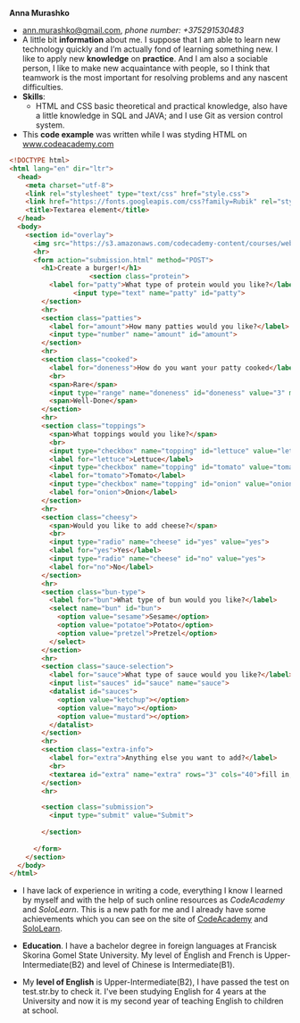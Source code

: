 __Anna Murashko__
* ann.murashko@gmail.com, _phone number: +375291530483_
* A little bit __information__ about me. I suppose that I am able to learn new technology quickly and I’m actually fond of learning something new. I like to apply new __knowledge__ on __practice__. And I am also a sociable person, I like to make new acquaintance with people, so I think that teamwork is the most important for resolving problems and any nascent difficulties.
* __Skills__: 
  - HTML and CSS basic theoretical and practical knowledge, also have a little knowledge in SQL and JAVA; and I use Git as version control system.
* This __code example__ was written while I was styding HTML on www.codeacademy.com 
```html
<!DOCTYPE html>
<html lang="en" dir="ltr">
  <head>
    <meta charset="utf-8">
    <link rel="stylesheet" type="text/css" href="style.css">
    <link href="https://fonts.googleapis.com/css?family=Rubik" rel="stylesheet">
    <title>Textarea element</title>
  </head>
  <body>
    <section id="overlay">
      <img src="https://s3.amazonaws.com/codecademy-content/courses/web-101/unit-6/htmlcss1-img_burger-logo.svg" alt="Davie's Burgers Logo" id="logo">
      <hr>
      <form action="submission.html" method="POST">
        <h1>Create a burger!</h1>
					<section class="protein">
          <label for="patty">What type of protein would you like?</label>
    			<input type="text" name="patty" id="patty">
        </section>
        <hr>
        <section class="patties">
          <label for="amount">How many patties would you like?</label>
          <input type="number" name="amount" id="amount">
        </section>
        <hr>
        <section class="cooked">
          <label for="doneness">How do you want your patty cooked</label>
          <br>
          <span>Rare</span>
          <input type="range" name="doneness" id="doneness" value="3" min="1" max="5">
          <span>Well-Done</span>
        </section>
        <hr>
        <section class="toppings">
          <span>What toppings would you like?</span>
          <br>
          <input type="checkbox" name="topping" id="lettuce" value="lettuce">
          <label for="lettuce">Lettuce</label>
          <input type="checkbox" name="topping" id="tomato" value="tomato">
          <label for="tomato">Tomato</label>
          <input type="checkbox" name="topping" id="onion" value="onion">
          <label for="onion">Onion</label>
        </section>
        <hr>
        <section class="cheesy">
          <span>Would you like to add cheese?</span>
          <br>
          <input type="radio" name="cheese" id="yes" value="yes">
          <label for="yes">Yes</label>
          <input type="radio" name="cheese" id="no" value="yes">
          <label for="no">No</label>
        </section>
        <hr>
        <section class="bun-type">
          <label for="bun">What type of bun would you like?</label>
          <select name="bun" id="bun">
            <option value="sesame">Sesame</option>
            <option value="potatoe">Potato</option>
            <option value="pretzel">Pretzel</option>
          </select>
        </section>
        <hr>
        <section class="sauce-selection">
          <label for="sauce">What type of sauce would you like?</label>
          <input list="sauces" id="sauce" name="sauce">
          <datalist id="sauces">
            <option value="ketchup"></option>
            <option value="mayo"></option>
            <option value="mustard"></option>
          </datalist>
        </section>
        <hr>
        <section class="extra-info">
          <label for="extra">Anything else you want to add?</label>
          <br>
          <textarea id="extra" name="extra" rows="3" cols="40">fill in, dude</textarea>
        </section>
        <hr>

        <section class="submission">
          <input type="submit" value="Submit">
          
        </section>
        
      </form>
    </section>
  </body>
</html>
```

* I have lack of experience in writing a code, everything I know I learned by myself and with the help of such online resources as _CodeAcademy_ and _SoloLearn_. This is a new path for me and I already have some achievements which you can see on the site of [CodeAcademy](https://www.codeacademy.com/users/minalanim/achievements) and [SoloLearn](https://www.sololearn.com/Profile/1548862). 

* __Education__. I have a bachelor degree in foreign languages at Francisk Skorina Gomel State University. My level of English and French is Upper-Intermediate(B2) and level of Chinese is Intermediate(B1).
* My __level of English__ is Upper-Intermediate(B2), I have passed the test on test.str.by to check it. I've been studying English for 4 years at the University and now it is my second year of teaching English to children at school.
